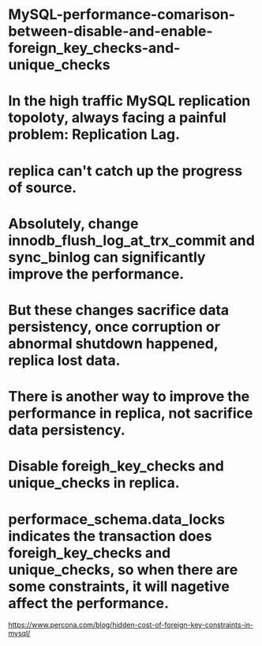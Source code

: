 # MySQL-performance-comarison-between-disable-and-enable-foreign_key_checks-and-unique_checks
# In the high traffic MySQL replication topoloty, always facing a painful problem: Replication Lag. 
# replica can't catch up the progress of source.
# Absolutely, change innodb_flush_log_at_trx_commit and sync_binlog can significantly improve the performance. 
# But these changes sacrifice data persistency, once corruption or abnormal shutdown happened, replica lost data.
# There is another way to improve the performance in replica, not sacrifice data persistency.
# Disable foreigh_key_checks and unique_checks in replica.
# performace_schema.data_locks indicates the transaction does foreigh_key_checks and unique_checks, so when there are some constraints, it will nagetive affect the performance.

https://www.percona.com/blog/hidden-cost-of-foreign-key-constraints-in-mysql/
